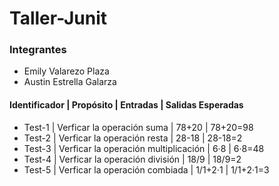 # Taller-Junit

### Integrantes
- Emily Valarezo Plaza
- Austin Estrella Galarza

#### Identificador |   Propósito                              |   Entradas   |   Salidas Esperadas
- Test-1           |   Verficar la operación suma             |   78+20      |   78+20=98
- Test-2           |   Verficar la operación resta            |   28-18      |   28-18=2
- Test-3           |   Verficar la operación multiplicación   |   6·8        |   6·8=48
- Test-4           |   Verficar la operación división         |   18/9       |   18/9=2
- Test-5           |   Verficar la operación combiada         |   1/1+2·1    |   1/1+2·1=3
